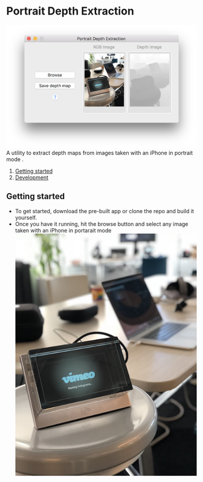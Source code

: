 # Portrait Depth Extraction
![Screenshot of the app](https://github.com/juniorxsound/Portrait-Depth-Extraction/blob/master/Docs/screenshot.png)   
A utility to extract depth maps from images taken with an iPhone in portrait mode . 
1. [Getting started]()
1. [Development]()

## Getting started
- To get started, download the pre-built app or clone the repo and build it yourself. 
- Once you have it running, hit the browse button and select any image taken with an iPhone in portarait mode
![Input RGB image](https://github.com/juniorxsound/Portrait-Depth-Extraction/blob/master/Docs/rgb-image.jpg)
